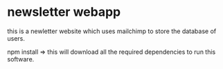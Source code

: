 # newsletter webapp

this is a newletter website which uses mailchimp to store the database of users.

npm install  => this will download all the required dependencies to run this software.
